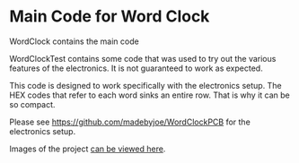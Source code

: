 # Main Code for Word Clock

WordClock contains the main code

WordClockTest contains some code that was used to try out the various features of the electronics. It is not guaranteed to work as expected.

This code is designed to work specifically with the electronics setup. The HEX codes that refer to each word sinks an entire row. That is why it can be so compact.

Please see https://github.com/madebyjoe/WordClockPCB for the electronics setup.

Images of the project [can be viewed here](https://photos.app.goo.gl/oPhYEB3sT6SlBXRt1).


